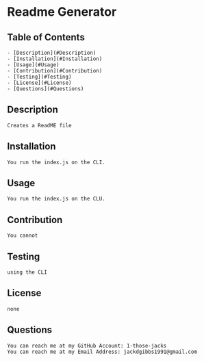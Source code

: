 # Readme Generator
## Table of Contents
	- [Description](#Description)
	- [Installation](#Installation)
	- [Usage](#Usage)
	- [Contribution](#Contribution)
	- [Testing](#Testing)
	- [License](#License)
	- [Questions](#Questions)

## Description
	Creates a ReadME file

## Installation
	You run the index.js on the CLI.

## Usage
	You run the index.js on the CLU.

## Contribution
	You cannot 

## Testing
	using the CLI

## License
	none

## Questions
	You can reach me at my GitHub Account: 1-those-jacks
	You can reach me at my Email Address: jackdgibbs1991@gmail.com
